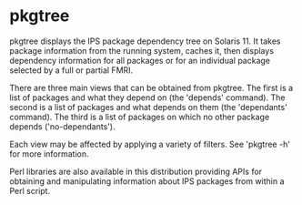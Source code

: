 pkgtree
=======

pkgtree displays the IPS package dependency tree on Solaris 11.
It takes package information from the running system, caches it,
then displays dependency information for all packages or for an
individual package selected by a full or partial FMRI.

There are three main views that can be obtained from pkgtree.
The first is a list of packages and what they depend on (the
'depends' command).  The second is a list of packages and what
depends on them (the 'dependants' command).  The third is a list
of packages on which no other package depends ('no-dependants').

Each view may be affected by applying a variety of filters.
See 'pkgtree -h' for more information.

Perl libraries are also available in this distribution providing
APIs for obtaining and manipulating information about IPS packages
from within a Perl script.
